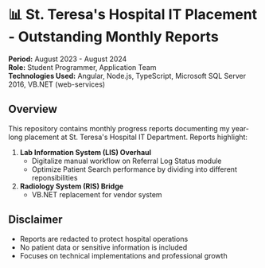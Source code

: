 # 📊 St. Teresa's Hospital IT Placement - Outstanding Monthly Reports
**Period:** August 2023 - August 2024  
**Role:** Student Programmer, Application Team  
**Technologies Used:** Angular, Node.js, TypeScript, Microsoft SQL Server 2016, VB.NET (web-services)  

## Overview
This repository contains monthly progress reports documenting my year-long placement at St. Teresa's Hospital IT Department. Reports highlight:
1. **Lab Information System (LIS) Overhaul**  
   - Digitalize manual workflow on Referral Log Status module
   - Optimize Patient Search performance by dividing into different reponsibilities
2. **Radiology System (RIS) Bridge**  
   - VB.NET replacement for vendor system

## Disclaimer
- Reports are redacted to protect hospital operations
- No patient data or sensitive information is included
- Focuses on technical implementations and professional growth
